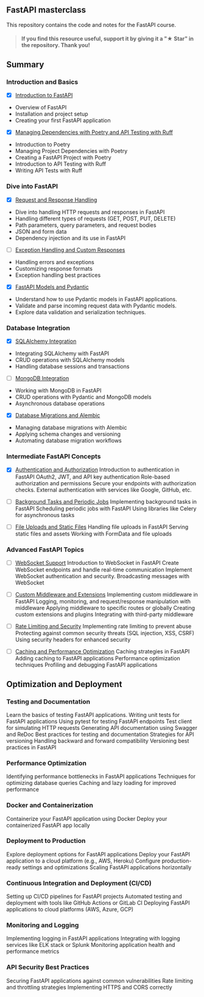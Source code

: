 ## FastAPI masterclass

This repository contains the code and notes for the FastAPI course.

> #### If you find this resource useful, support it by giving it a "★ Star" in the repository. Thank you!

## Summary
### Introduction and Basics
- [x] [Introduction to FastAPI](./docs/01-introduction.md)
- Overview of FastAPI
- Installation and project setup
- Creating your first FastAPI application

- [x] [Managing Dependencies with Poetry and API Testing with Ruff](./docs/02-poetry-ruff.md)
- Introduction to Poetry
- Managing Project Dependencies with Poetry
- Creating a FastAPI Project with Poetry
- Introduction to API Testing with Ruff
- Writing API Tests with Ruff

### Dive into FastAPI
- [x] [Request and Response Handling](./docs/03-request-handling.md)
- Dive into handling HTTP requests and responses in FastAPI
- Handling different types of requests (GET, POST, PUT, DELETE)
- Path parameters, query parameters, and request bodies
- JSON and form data
- Dependency injection and its use in FastAPI

- [ ] [Exception Handling and Custom Responses](#)
- Handling errors and exceptions
- Customizing response formats
- Exception handling best practices

- [x] [FastAPI Models and Pydantic](./docs/04-pydantic.md)
- Understand how to use Pydantic models in FastAPI applications.
- Validate and parse incoming request data with Pydantic models.
- Explore data validation and serialization techniques.

### Database Integration
- [x] [SQLAlchemy Integration](./docs/05-sqlalchemy.md)
- Integrating SQLAlchemy with FastAPI
- CRUD operations with SQLAlchemy models
- Handling database sessions and transactions

- [ ] [MongoDB Integration](#)
- Working with MongoDB in FastAPI
- CRUD operations with Pydantic and MongoDB models
- Asynchronous database operations

- [x] [Database Migrations and Alembic](./docs/06-migrations.md)
- Managing database migrations with Alembic
- Applying schema changes and versioning
- Automating database migration workflows

### Intermediate FastAPI Concepts
- [x] [Authentication and Authorization](./docs/07-auth.md)
Introduction to authentication in FastAPI
OAuth2, JWT, and API key authentication
Role-based authorization and permissions
Secure your endpoints with authorization checks.
External authentication with services like Google, GitHub, etc.

- [ ] [Background Tasks and Periodic Jobs](#)
Implementing background tasks in FastAPI
Scheduling periodic jobs with FastAPI
Using libraries like Celery for asynchronous tasks

- [ ] [File Uploads and Static Files](#)
Handling file uploads in FastAPI
Serving static files and assets
Working with FormData and file uploads

### Advanced FastAPI Topics
- [ ] [WebSocket Support](#)
Introduction to WebSocket in FastAPI
Create WebSocket endpoints and handle real-time communication
Implement WebSocket authentication and security.
Broadcasting messages with WebSocket

- [ ] [Custom Middleware and Extensions](#)
Implementing custom middleware in FastAPI
Logging, monitoring, and request/response manipulation with middleware
Applying middleware to specific routes or globally
Creating custom extensions and plugins
Integrating with third-party middleware

- [ ] [Rate Limiting and Security](#)
Implementing rate limiting to prevent abuse
Protecting against common security threats (SQL injection, XSS, CSRF)
Using security headers for enhanced security

- [ ] [Caching and Performance Optimization](#)
Caching strategies in FastAPI
Adding caching to FastAPI applications
Performance optimization techniques
Profiling and debugging FastAPI applications

## Optimization and Deployment
### Testing and Documentation
Learn the basics of testing FastAPI applications.
Writing unit tests for FastAPI applications
Using pytest for testing FastAPI endpoints
Test client for simulating HTTP requests
Generating API documentation using Swagger and ReDoc
Best practices for testing and documentation
Strategies for API versioning
Handling backward and forward compatibility
Versioning best practices in FastAPI

### Performance Optimization
Identifying performance bottlenecks in FastAPI applications
Techniques for optimizing database queries
Caching and lazy loading for improved performance

### Docker and Containerization
Containerize your FastAPI application using Docker
Deploy your containerized FastAPI app locally

### Deployment to Production
Explore deployment options for FastAPI applications
Deploy your FastAPI application to a cloud platform (e.g., AWS, Heroku)
Configure production-ready settings and optimizations
Scaling FastAPI applications horizontally

### Continuous Integration and Deployment (CI/CD)
Setting up CI/CD pipelines for FastAPI projects
Automated testing and deployment with tools like GitHub Actions or GitLab CI
Deploying FastAPI applications to cloud platforms (AWS, Azure, GCP)

### Monitoring and Logging
Implementing logging in FastAPI applications
Integrating with logging services like ELK stack or Splunk
Monitoring application health and performance metrics

### API Security Best Practices
Securing FastAPI applications against common vulnerabilities
Rate limiting and throttling strategies
Implementing HTTPS and CORS correctly

